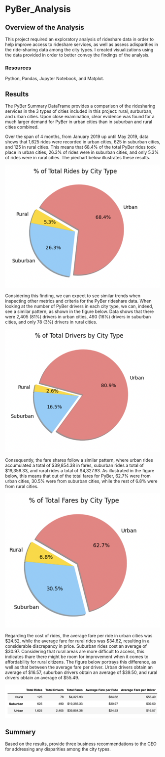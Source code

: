 # PyBer_Analysis
## Overview of the Analysis
This project required an exploratory analysis of rideshare data in order to help improve access to rideshare services, as well as assess adisparities in the ride-sharing data among the city types. I created visualizations using the data provided in order to better convey the findings of the analysis.


### Resources
Python, Pandas, Jupyter Notebook, and Matplot.


## Results
The PyBer Summary DataFrame provides a comparison of the ridesharing services in the 3 types of cities included in this project: rural, surburban, and urban cities. Upon close examination, clear evidence was found for a much larger demand for PyBer in urban cities than in suburban and rural cities combined.

Over the span of 4 months, from January 2019 up until May 2019, data shows that 1,625 rides were recorded in urban cities, 625 in suburban cities, and 125 in rural cities. This means that 68.4% of the total PyBer rides took place in urban cities, 26.3% of rides were in suburban cities, and only 5.3% of rides were in rural cities. The piechart below illustrates these results.

![Fig6](https://github.com/Irina-Preotescu/PyBer_Analysis/blob/4f4e28e07a9173592eac81fe74a0214a37c7ea85/Fig6.png)

Considering this finding, we can expect to see similar trends when inspecting other metrics and criteria for the PyBer rideshare data. When looking at the number of PyBer drivers in each city type, we can, indeed, see a similar pattern, as shown in the figure below. Data shows that there were 2,405 (81%) drivers in urban cities, 490 (16%) drivers in suburban cities, and only 78 (3%) drivers in rural cities.

![Fig7](https://github.com/Irina-Preotescu/PyBer_Analysis/blob/4f4e28e07a9173592eac81fe74a0214a37c7ea85/Fig7.png)

Consequently, the fare shares follow a similar pattern, where urban rides accumulated a total of $39,854.38 in fares, suburban rides a total of $19,356.33, and rural rides a total of $4,327.93. As illustrated in the figure below, this means that out of the total fares for PyBer, 62.7% were from urban cities, 30.5% were from suburban cities, while the rest of 6.8% were from rural cities.

![Fig5](https://github.com/Irina-Preotescu/PyBer_Analysis/blob/47187f0a5c8b375c63c269829303ea46d4a53de4/Fig5.png)

Regarding the cost of rides, the average fare per ride in urban cities was $24.52, while the average fare for rural rides was $34.62, resulting in a considerable discrepancy in price. Suburban rides cost an average of $30.97. Considering that rural areas are more difficult to access, this indicates thare there might be room for improvement when it comes to affordability for rural citizens. The figure below portrays this difference, as well as that between the average fare per driver. Urban drivers obtain an average of $16.57, suburban drivers obtain an average of $39.50, and rural drivers obtain an average of $55.49.

![Fig8](https://github.com/Irina-Preotescu/PyBer_Analysis/blob/5f526744273d500031448845d90a00ac87f26c77/Fig8.png)




## Summary
Based on the results, provide three business recommendations to the CEO for addressing any disparities among the city types.
